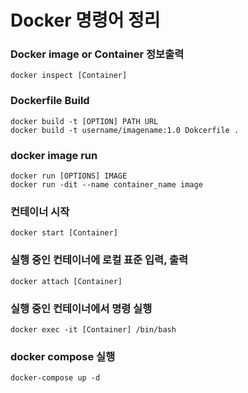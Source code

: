 # Docker 명령어 정리

### Docker image or Container 정보출력
`docker inspect [Container]`  

### Dockerfile Build
`docker build -t [OPTION] PATH URL`  
`docker build -t username/imagename:1.0 Dokcerfile .`

### docker image run
`docker run [OPTIONS] IMAGE`  
`docker run -dit --name container_name image`  

### 컨테이너 시작
`docker start [Container]`   

### 실행 중인 컨테이너에 로컬 표준 입력, 출력
`docker attach [Container]`  

### 실행 중인 컨테이너에서 명령 실행  
`docker exec -it [Container] /bin/bash`  

### docker compose 실행
`docker-compose up -d`  
